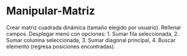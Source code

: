 # Manipular-Matriz
Crear matriz cuadrada dinámica (tamaño elegido por usuario). Rellenar campos. Desplegar menú con opciones: 1. Sumar fila seleccionada, 2. Sumar columna seleccionada, 3. Sumar diagonal principal, 4. Buscar elemento (regresa posiciones encontradas).

